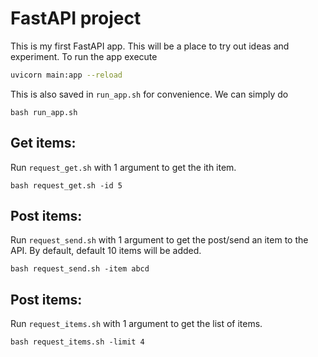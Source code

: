 # FastAPI project

This is my first FastAPI app. This will be a place to try out ideas and experiment.
To run the app execute 
```bash
uvicorn main:app --reload
```
This is also saved in `run_app.sh` for convenience. We can simply do 
```
bash run_app.sh
```

## Get items:
Run `request_get.sh` with 1 argument to get the ith item.
```
bash request_get.sh -id 5
```

## Post items:
Run `request_send.sh` with 1 argument to get the post/send an item to the API. By default, default 10 items will be added.
```
bash request_send.sh -item abcd
```

## Post items:
Run `request_items.sh` with 1 argument to get the list of items.
```
bash request_items.sh -limit 4
```


